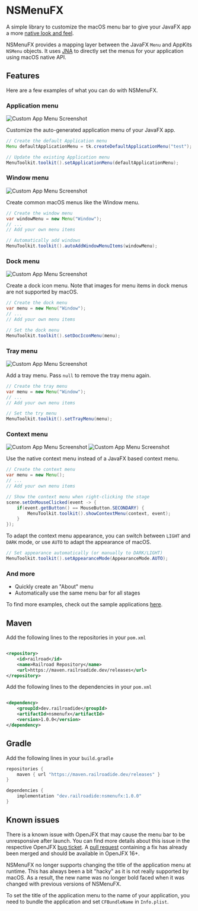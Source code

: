 # NSMenuFX
A simple library to customize the macOS menu bar to give your JavaFX app
a more [native look and feel](https://developer.apple.com/library/mac/documentation/UserExperience/Conceptual/OSXHIGuidelines/MenuBarMenus.html).

NSMenuFX provides a mapping layer between the JavaFX `Menu` and AppKits `NSMenu` objects. It
uses [JNA](https://github.com/java-native-access/jna) to directly set the menus for your application using macOS native
API.

## Features
Here are a few examples of what you can do with NSMenuFX.

### Application menu
![Custom App Menu Screenshot](Screenshots/app_menu.png)

Customize the auto-generated application menu of your JavaFX app.

```java
// Create the default Application menu
Menu defaultApplicationMenu = tk.createDefaultApplicationMenu("test");

// Update the existing Application menu
MenuToolkit.toolkit().setApplicationMenu(defaultApplicationMenu);
```

### Window menu
![Custom App Menu Screenshot](Screenshots/window_menu.png)

Create common macOS menus like the Window menu.

```java
// Create the window menu
var windowMenu = new Menu("Window");
// ...
// Add your own menu items

// Automatically add windows
MenuToolkit.toolkit().autoAddWindowMenuItems(windowMenu);
```

### Dock menu
![Custom App Menu Screenshot](Screenshots/dock_menu.png)

Create a dock icon menu. Note that images for menu items in dock menus are not supported by macOS.

```java
// Create the dock menu
var menu = new Menu("Window");
// ...
// Add your own menu items

// Set the dock menu
MenuToolkit.toolkit().setDocIconMenu(menu);
```

### Tray menu
![Custom App Menu Screenshot](Screenshots/tray_menu.png)

Add a tray menu. Pass `null` to remove the tray menu again.

```java
// Create the tray menu
var menu = new Menu("Window");
// ...
// Add your own menu items

// Set the try menu
MenuToolkit.toolkit().setTrayMenu(menu);
```

### Context menu
![Custom App Menu Screenshot](Screenshots/context_light.png)
![Custom App Menu Screenshot](Screenshots/context_dark.png)

Use the native context menu instead of a JavaFX based context menu.

```java
// Create the context menu
var menu = new Menu();
// ...
// Add your own menu items

// Show the context menu when right-clicking the stage
scene.setOnMouseClicked(event -> {
    if(event.getButton() == MouseButton.SECONDARY) {
        MenuToolkit.toolkit().showContextMenu(context, event);
    }
});
```

To adapt the context menu appearance, you can switch between `LIGHT` and `DARK` mode, or use `AUTO` to adapt the
appearance of macOS.

```java
// Set appearance automatically (or manually to DARK/LIGHT)
MenuToolkit.toolkit().setAppearanceMode(AppearanceMode.AUTO);
```

### And more
* Quickly create an "About" menu
* Automatically use the same menu bar for all stages

To find more examples, check out the sample
applications [here](https://github.com/Railroad-Team/NSMenuFX/tree/master/samples/src/main/java/de/jangassen/nsmenufx/samples).

## Maven
Add the following lines to the repositories in your `pom.xml`
```xml

<repository>
    <id>railroad</id>
    <name>Railroad Repository</name>
    <url>https://maven.railroadide.dev/releases</url>
</repository>
```

Add the following lines to the dependencies in your `pom.xml`
```xml

<dependency>
    <groupId>dev.railroadide</groupId>
    <artifactId>nsmenufx</artifactId>
    <version>1.0.0</version>
</dependency>
```

## Gradle
Add the following lines in your `build.gradle`
```groovy
repositories {
    maven { url "https://maven.railroadide.dev/releases" }
}

dependencies {
    implementation "dev.railroadide:nsmenufx:1.0.0"
}
```

## Known issues
There is a known issue with OpenJFX that may cause the menu bar to be unresponsive after launch. You can find more
details about this issue in the respective OpenJFX [bug ticket](https://bugs.openjdk.java.net/browse/JDK-8233678). A
[pull request](https://github.com/openjdk/jfx/pull/361) containing a fix has already been merged and should be available
in OpenJFX 16+.

NSMenuFX no longer supports changing the title of the application menu at
runtime. This has always been a bit "hacky" as it is not really supported
by macOS. As a result, the new name was no longer bold faced when it was
changed with previous versions of NSMenuFX.

To set the title of the application menu to the name of your application,
you need to bundle the application and set `CFBundleName` in `Info.plist`.
